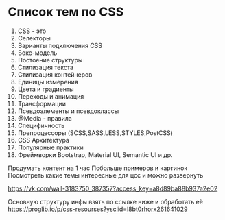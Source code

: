 # Список тем по CSS

1. CSS - это
3. Селекторы
4. Варианты подключения CSS
5. Бокс-модель
6. Постоение структуры
7. Стилизация текста
8. Стилизация контейнеров
9. Единицы измерения
10. Цвета и градиенты
11. Переходы и анимация
12. Трансформации
13. Псевдоэлементы и псевдоклассы
14. @Media - правила
15. Специфичность
16. Препроцессоры (SCSS,SASS,LESS,STYLES,PostCSS)
17. CSS Архитектура
18. Популярные практики
19. Фреймворки Bootstrap, Material UI, Semantic UI и др.

Продумать контент на 1 час 
Побольше примеров и картинок
Посмотреть какие темы интересные для цсс и можно развернуть


https://vk.com/wall-3183750_387357?access_key=a8d89ba88b937a2e02


Основную структуру инфы взять по ссылке ниже и обработать её
https://proglib.io/p/css-resourses?ysclid=l8bt0rhorx261641029
